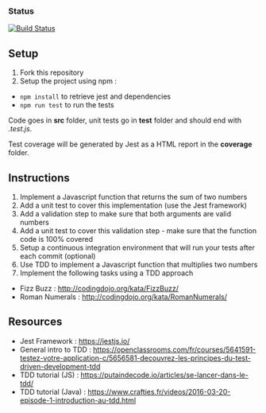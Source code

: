 ### Status
[![Build Status](https://travis-ci.com/DamienBouvet22/tdd-jest.svg?branch=master)](https://travis-ci.com/jeanbaptistevilain/tdd-jest)

## Setup

1. Fork this repository
2. Setup the project using npm :
  - `npm install` to retrieve jest and dependencies  
  - `npm run test` to run the tests

Code goes in **src** folder, unit tests go in **test** folder and should end with _.test.js_.

Test coverage will be generated by Jest as a HTML report in the **coverage** folder.

## Instructions
1. Implement a Javascript function that returns the sum of two numbers
2. Add a unit test to cover this implementation (use the Jest framework)
3. Add a validation step to make sure that both arguments are valid numbers
4. Add a unit test to cover this validation step - make sure that the function code is 100% covered
5. Setup a continuous integration environment that will run your tests after each commit (optional)  
6. Use TDD to implement a Javascript function that multiplies two numbers
7. Implement the following tasks using a TDD approach
  - Fizz Buzz : http://codingdojo.org/kata/FizzBuzz/
  - Roman Numerals : http://codingdojo.org/kata/RomanNumerals/
  
## Resources
  - Jest Framework : https://jestjs.io/
  - General intro to TDD : https://openclassrooms.com/fr/courses/5641591-testez-votre-application-c/5656581-decouvrez-les-principes-du-test-driven-development-tdd
  - TDD tutorial (JS) : https://putaindecode.io/articles/se-lancer-dans-le-tdd/
  - TDD tutorial (Java) : https://www.crafties.fr/videos/2016-03-20-episode-1-introduction-au-tdd.html 




